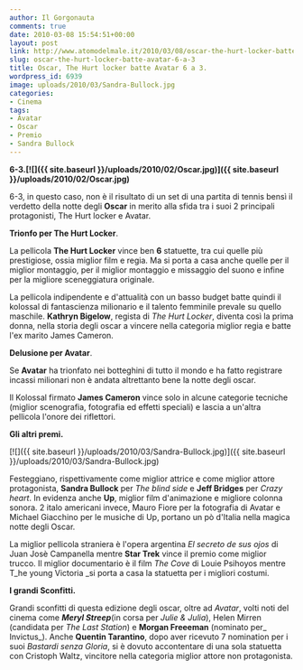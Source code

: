 ```yaml
---
author: Il Gorgonauta
comments: true
date: 2010-03-08 15:54:51+00:00
layout: post
link: http://www.atomodelmale.it/2010/03/08/oscar-the-hurt-locker-batte-avatar-6-a-3/
slug: oscar-the-hurt-locker-batte-avatar-6-a-3
title: Oscar, The Hurt locker batte Avatar 6 a 3.
wordpress_id: 6939
image: uploads/2010/03/Sandra-Bullock.jpg
categories:
- Cinema
tags:
- Avatar
- Oscar
- Premio
- Sandra Bullock
---
```


**6-3.[![]({{ site.baseurl }}/uploads/2010/02/Oscar.jpg)]({{ site.baseurl }}/uploads/2010/02/Oscar.jpg)**

6-3, in questo caso, non è il risultato di un set di una partita di tennis bensì il verdetto della notte degli **Oscar** in merito alla sfida tra i suoi 2 principali protagonisti, The Hurt locker e Avatar.

**Trionfo per The Hurt Locker**.

La pellicola **The Hurt Locker** vince ben **6** statuette, tra cui quelle più prestigiose, ossia miglior film e regia. Ma si porta a casa anche quelle per il miglior montaggio, per il miglior montaggio e missaggio del suono e infine per la migliore sceneggiatura originale.

La pellicola indipendente e d'attualità con un basso budget batte quindi il kolossal di fantascienza milionario e il talento femminile prevale su quello maschile. **Kathryn Bigelow**, regista di _The Hurt Locker_, diventa così la prima donna, nella storia degli oscar a vincere nella categoria miglior regia e batte l'ex marito James Cameron.

**Delusione per Avatar**.

Se **Avatar** ha trionfato nei botteghini di tutto il mondo e ha fatto registrare incassi milionari non è andata altrettanto bene la notte degli oscar.

Il Kolossal firmato **James Cameron** vince solo in alcune categorie tecniche (miglior scenografia, fotografia ed effetti speciali) e lascia a un'altra pellicola l'onore dei riflettori.

**Gli altri premi.**

[![]({{ site.baseurl }}/uploads/2010/03/Sandra-Bullock.jpg)]({{ site.baseurl }}/uploads/2010/03/Sandra-Bullock.jpg)

Festeggiano, rispettivamente come miglior attrice e come miglior attore protagonista, **Sandra Bullock** per _The blind side_ e **Jeff Bridges** per _Crazy heart_. In evidenza anche **Up**, miglior film d'animazione e migliore colonna sonora. 2 italo americani invece, Mauro Fiore per la fotografia di Avatar e Michael Giacchino per le musiche di Up, portano un pò d'Italia nella magica notte degli Oscar.

La miglior pellicola straniera è l'opera argentina _El secreto de sus ojos_ di Juan Josè Campanella mentre **Star Trek** vince il premio come miglior trucco. Il miglior documentario è il film _The Cove_ di Louie Psihoyos  mentre T_he young Victoria _si porta a casa la statuetta per i migliori costumi.

**I grandi Sconfitti.**

Grandi sconfitti di questa edizione degli oscar, oltre ad _Avatar_, volti noti del cinema come **_Meryl Streep_**(in corsa per _Julie & Julia_), Helen Mirren (candidata per _The Last Station_) e **Morgan Freeeman** (nominato per_ Invictus_). Anche **Quentin Tarantino**, dopo aver ricevuto 7 nomination per i suoi _Bastardi senza Gloria_, si è dovuto accontentare di una sola statuetta con Cristoph Waltz, vincitore nella categoria miglior attore non protagonista.
